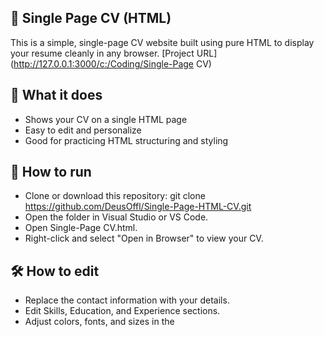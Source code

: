 ## 📝 Single Page CV (HTML)
This is a simple, single-page CV website built using pure HTML to display your resume cleanly in any browser.
[Project URL](http://127.0.0.1:3000/c:/Coding/Single-Page CV)

## 📄 What it does
* Shows your CV on a single HTML page
* Easy to edit and personalize
* Good for practicing HTML structuring and styling

## 🚀 How to run
* Clone or download this repository:
git clone https://github.com/DeusOffl/Single-Page-HTML-CV.git
* Open the folder in Visual Studio or VS Code.
* Open Single-Page CV.html.
* Right-click and select "Open in Browser" to view your CV.

## 🛠️ How to edit
* Replace the contact information with your details.
* Edit Skills, Education, and Experience sections.
* Adjust colors, fonts, and sizes in the <style> section as you like.


## 🌱 Skills practiced
✅ Basic HTML structure
✅ Inline CSS styling
✅ Adding links to LinkedIn and GitHub
✅ Structuring content for clarity

## 📸 Preview
<img width="1745" height="869" alt="image" src="https://github.com/user-attachments/assets/379c5250-a8d9-43bc-9f95-7a79e8c552cb" />


## 📄 License
This project is open for learning and personal use. Feel free to modify and use it to showcase your own CV online.

